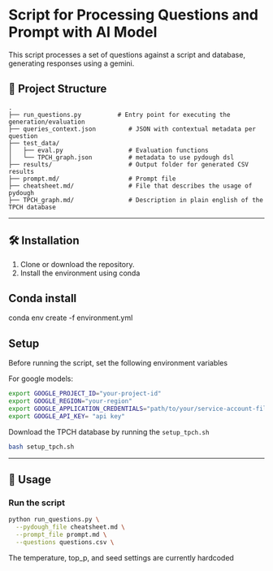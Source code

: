 # Script for Processing Questions and Prompt with AI Model

This script processes a set of questions against a script and database, generating responses using a gemini. 

## 📁 Project Structure

```
.
├── run_questions.py          # Entry point for executing the generation/evaluation
├── queries_context.json         # JSON with contextual metadata per question
├── test_data/
│   ├── eval.py                  # Evaluation functions
│   └── TPCH_graph.json          # metadata to use pydough dsl
├── results/                     # Output folder for generated CSV results
├── prompt.md/                   # Prompt file 
├── cheatsheet.md/               # File that describes the usage of pydough 
├── TPCH_graph.md/               # Description in plain english of the TPCH database
```
---

## 🛠️ Installation

1. Clone or download the repository.
2. Install the environment using conda

## Conda install

conda env create -f environment.yml 

## Setup
Before running the script, set the following environment variables

For google models:
```bash
export GOOGLE_PROJECT_ID="your-project-id"
export GOOGLE_REGION="your-region"
export GOOGLE_APPLICATION_CREDENTIALS="path/to/your/service-account-file.json"
export GOOGLE_API_KEY= "api key"
```

Download the TPCH database by running the `setup_tpch.sh`

```bash
bash setup_tpch.sh
```

---

## 🧲 Usage

### Run the script

```bash
python run_questions.py \
  --pydough_file cheatsheet.md \
  --prompt_file prompt.md \
  --questions questions.csv \
```

The temperature, top_p, and seed settings are currently hardcoded